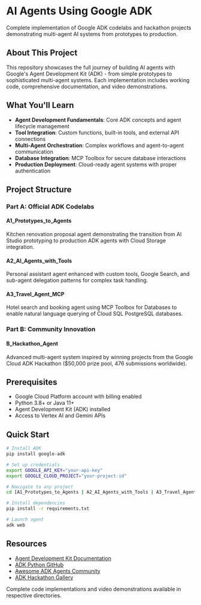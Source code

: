 # AI Agents Using Google ADK

Complete implementation of Google ADK codelabs and hackathon projects demonstrating multi-agent AI systems from prototypes to production.

## About This Project

This repository showcases the full journey of building AI agents with Google's Agent Development Kit (ADK) - from simple prototypes to sophisticated multi-agent systems. Each implementation includes working code, comprehensive documentation, and video demonstrations.

## What You'll Learn

- **Agent Development Fundamentals**: Core ADK concepts and agent lifecycle management
- **Tool Integration**: Custom functions, built-in tools, and external API connections
- **Multi-Agent Orchestration**: Complex workflows and agent-to-agent communication
- **Database Integration**: MCP Toolbox for secure database interactions
- **Production Deployment**: Cloud-ready agent systems with proper authentication

## Project Structure

### Part A: Official ADK Codelabs

#### A1_Prototypes_to_Agents
Kitchen renovation proposal agent demonstrating the transition from AI Studio prototyping to production ADK agents with Cloud Storage integration.

#### A2_AI_Agents_with_Tools  
Personal assistant agent enhanced with custom tools, Google Search, and sub-agent delegation patterns for complex task handling.

#### A3_Travel_Agent_MCP
Hotel search and booking agent using MCP Toolbox for Databases to enable natural language querying of Cloud SQL PostgreSQL databases.

### Part B: Community Innovation

#### B_Hackathon_Agent
Advanced multi-agent system inspired by winning projects from the Google Cloud ADK Hackathon ($50,000 prize pool, 476 submissions worldwide).

## Prerequisites

- Google Cloud Platform account with billing enabled
- Python 3.8+ or Java 11+
- Agent Development Kit (ADK) installed
- Access to Vertex AI and Gemini APIs

## Quick Start

```bash
# Install ADK
pip install google-adk

# Set up credentials
export GOOGLE_API_KEY="your-api-key"
export GOOGLE_CLOUD_PROJECT="your-project-id"

# Navigate to any project
cd [A1_Prototypes_to_Agents | A2_AI_Agents_with_Tools | A3_Travel_Agent_MCP | B_Hackathon_Agent]

# Install dependencies
pip install -r requirements.txt

# Launch agent
adk web
```

## Resources

- [Agent Development Kit Documentation](https://google.github.io/adk-docs/)
- [ADK Python GitHub](https://github.com/google/adk-python)
- [Awesome ADK Agents Community](https://github.com/Sri-Krishna-V/awesome-adk-agents)
- [ADK Hackathon Gallery](https://googlecloudmultiagents.devpost.com/project-gallery)

Complete code implementations and video demonstrations available in respective directories.